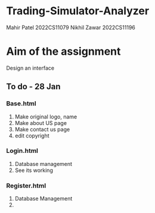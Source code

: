 # Trading-Simulator-Analyzer
Mahir Patel 2022CS11079
Nikhil Zawar 2022CS11196
# Aim of the assignment
Design an interface


## To do - 28 Jan
### Base.html
1. Make original logo, name
2. Make  about US page
3. Make contact us page
4. edit copyright

### Login.html
1. Database management
2. See its working

### Register.html
1. Database Management
2. 
